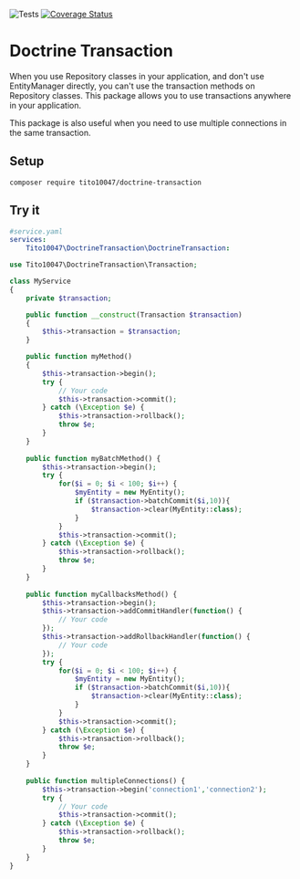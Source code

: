 ![Tests](https://github.com/tito10047/doctrine-transaction/actions/workflows/unit-test.yml/badge.svg)
[![Coverage Status](https://coveralls.io/repos/github/tito10047/doctrine-transaction/badge.svg?branch=main)](https://coveralls.io/github/tito10047/doctrine-transaction?branch=main)

# Doctrine Transaction

When you use Repository classes in your application, and don't use EntityManager directly, 
you can't use the transaction methods on Repository classes. 
This package allows you to use transactions anywhere in your application.

This package is also useful when you need to use multiple connections in the same transaction.

## Setup

```
composer require tito10047/doctrine-transaction
```

## Try it

```yaml
#service.yaml
services:
    Tito10047\DoctrineTransaction\DoctrineTransaction:
```

```php
use Tito10047\DoctrineTransaction\Transaction;

class MyService
{
    private $transaction;

    public function __construct(Transaction $transaction)
    {
        $this->transaction = $transaction;
    }

    public function myMethod()
    {
        $this->transaction->begin();
        try {
            // Your code
            $this->transaction->commit();
        } catch (\Exception $e) {
            $this->transaction->rollback();
            throw $e;
        }
    }
    
    public function myBatchMethod() {
        $this->transaction->begin();
        try {
            for($i = 0; $i < 100; $i++) {
                $myEntity = new MyEntity();
                if ($transaction->batchCommit($i,10)){
                    $transaction->clear(MyEntity::class);
                }
            }
            $this->transaction->commit();
        } catch (\Exception $e) {
            $this->transaction->rollback();
            throw $e;
        }    
    }
    
    public function myCallbacksMethod() {
        $this->transaction->begin();
        $this->transaction->addCommitHandler(function() {
            // Your code
        });
        $this->transaction->addRollbackHandler(function() {
            // Your code
        });
        try {
            for($i = 0; $i < 100; $i++) {
                $myEntity = new MyEntity();
                if ($transaction->batchCommit($i,10)){
                    $transaction->clear(MyEntity::class);
                }
            }
            $this->transaction->commit();
        } catch (\Exception $e) {
            $this->transaction->rollback();
            throw $e;
        }
    }
    
    public function multipleConnections() {
        $this->transaction->begin('connection1','connection2');
        try {
            // Your code
            $this->transaction->commit();
        } catch (\Exception $e) {
            $this->transaction->rollback();
            throw $e;
        }
    }
}

```
